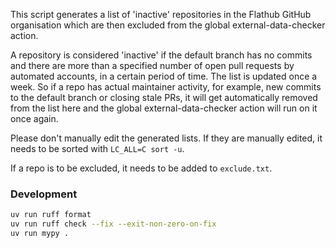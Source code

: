 This script generates a list of 'inactive' repositories in the Flathub
GitHub organisation which are then excluded from the global
external-data-checker action.

A repository is considered 'inactive' if the default branch has no
commits and there are more than a specified number of open pull requests
by automated accounts, in a certain period of time. The list is updated
once a week. So if a repo has actual maintainer activity, for example,
new commits to the default branch or closing stale PRs, it will get
automatically removed from the list here and the global
external-data-checker action will run on it once again.

Please don't manually edit the generated lists. If they are manually
edited, it needs to be sorted with `LC_ALL=C sort -u`.

If a repo is to be excluded, it needs to be added to `exclude.txt`.

### Development

```sh
uv run ruff format
uv run ruff check --fix --exit-non-zero-on-fix
uv run mypy .
```
